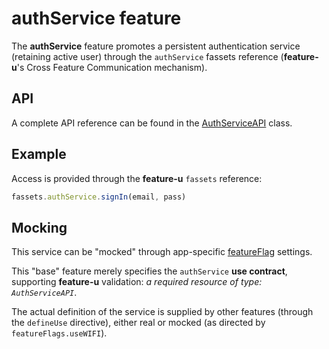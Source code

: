# authService feature

The **authService** feature promotes a persistent authentication
service (retaining active user) through the `authService` fassets
reference (**feature-u**'s Cross Feature Communication mechanism).


## API

A complete API reference can be found in the
[AuthServiceAPI](AuthServiceAPI.js) class.


## Example

Access is provided through the **feature-u** `fassets` reference:

```js
fassets.authService.signIn(email, pass)
```


## Mocking

This service can be "mocked" through app-specific
[featureFlag](../../../util/featureFlags.js) settings.

This "base" feature merely specifies the `authService` **use
contract**, supporting **feature-u** validation: _a required resource
of type: `AuthServiceAPI`_.

The actual definition of the service is supplied by other features
(through the `defineUse` directive), either real or mocked (as
directed by `featureFlags.useWIFI`).
